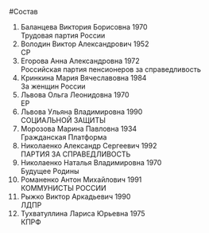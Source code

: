 #Состав
1. Баланцева Виктория Борисовна 1970   
    Трудовая партия России
2. Володин Виктор Александрович 1952   
    СР
3. Егорова Анна Александровна 1972   
    Российская партия пенсионеров за справедливость
4. Кринкина Мария Вячеславовна 1984   
    За женщин России
5. Львова Ольга Леонидовна 1970   
    ЕР
6. Львова Ульяна Владимировна 1990   
    СОЦИАЛЬНОЙ ЗАЩИТЫ
7. Морозова Марина Павловна 1934   
    Гражданская Платформа
8. Николаенко Александр Сергеевич 1992   
    ПАРТИЯ ЗА СПРАВЕДЛИВОСТЬ
9. Николаенко Наталья Владимировна 1970   
    Будущее Родины
10. Романенко Антон Михайлович 1991   
    КОММУНИСТЫ РОССИИ
11. Рыжко Виктор Аркадьевич 1990   
    ЛДПР
12. Тухватуллина Лариса Юрьевна 1975   
    КПРФ
